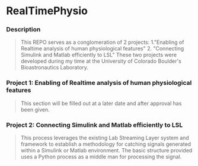 # RealTimePhysio
### Description
> This REPO serves as a conglomeration of 2 projects:
> 1."Enabling of Realtime analysis of human physiological features"
> 2. "Connecting Simulink and Matlab efficiently to LSL"
> These two projects were developed during my time at the University of Colorado Boulder's Bioastronautics Laboratory.
### Project 1: Enabling of Realtime analysis of human physiological features
>
> This section will be filled out at a later date and after approval has been given.
> 
### Project 2: Connecting Simulink and Matlab efficiently to LSL
> This process leverages the existing Lab Streaming Layer system and framework to establish a methodology for catching signals generated within a Simulink or Matlab environment. The basic structure provided uses a Python process as a middle man for processing the signal. 
